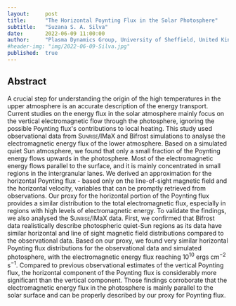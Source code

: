```yaml
---
layout:     post
title:      "The Horizontal Poynting Flux in the Solar Photosphere"
subtitle:   "Suzana S. A. Silva"
date:       2022-06-09 11:00:00
author:     "Plasma Dynamics Group, University of Sheffield, United Kingdom"
#header-img: "img/2022-06-09-Silva.jpg"
published:  true
---
```


## Abstract
A crucial step for understanding the origin of the high temperatures in the upper atmosphere is an accurate description of the energy transport. Current studies on the energy flux in the solar atmosphere mainly focus on the vertical electromagnetic flow through the photosphere, ignoring the possible Poynting flux's contributions to local heating. This study used observational data from <span style="font-variant:small-caps;">Sunrise</span>/IMaX and Bifrost simulations to analyse the electromagnetic energy flux of the lower atmosphere. Based on a simulated quiet Sun atmosphere, we found that only a small fraction of the Poynting energy flows upwards in the photosphere. Most of the electromagnetic energy flows parallel to the surface, and it is mainly concentrated in small regions in the intergranular lanes. We derived an approximation for the horizontal Poynting flux - based only on the line-of-sight magnetic field and the horizontal velocity,  variables that can be promptly retrieved from observations. Our proxy for the horizontal portion of the Poynting flux provides a similar distribution to the total electromagnetic flux, especially in regions with high levels of electromagnetic energy. To validate the findings, we also analysed the <span style="font-variant:small-caps;">Sunrise</span>/IMaX data. First, we confirmed that Bifrost data realistically describe photospheric quiet-Sun regions as its data have similar horizontal and line of sight magnetic field distributions compared to the observational data. Based on our proxy, we found very similar horizontal Poynting flux distributions for the observational data and simulated photosphere, with the electromagnetic energy flux reaching 10<sup>10</sup> ergs cm<sup>−2</sup> s<sup>−1</sup>. Compared to previous observational estimates of the vertical Poynting flux, the horizontal component of the Poynting flux is considerably more significant than the vertical component. Those findings corroborate that the electromagnetic energy flux in the photosphere is mainly parallel to the solar surface and can be properly described by our proxy for Poynting flux. 
